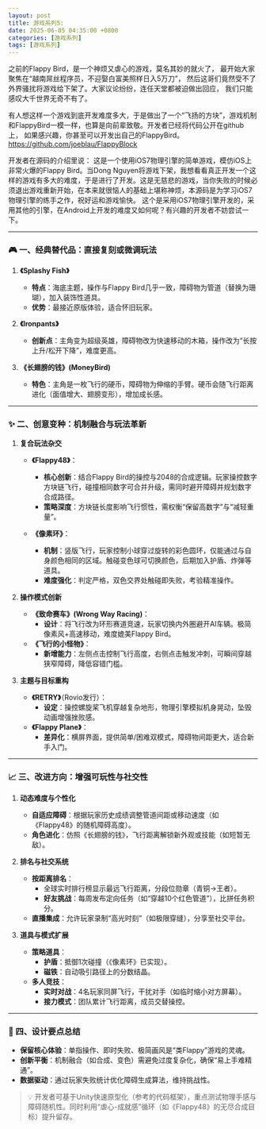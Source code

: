 ```yaml
---
layout: post
title: 游戏系列5:
date: 2025-06-05 04:35:00 +0800
categories: [游戏系列]
tags: [游戏系列]
---
```

之前的Flappy Bird，是一个神烦又虐心的游戏，莫名其妙的就火了，
最开始大家聚焦在“越南屌丝程序员，不迎娶白富美照样日入5万刀”，
然后这哥们竟然受不了外界骚扰将游戏给下架了。大家议论纷纷，连任天堂都被迫做出回应，
我们只能感叹大千世界无奇不有了。

有人想这样一个游戏到底开发难度多大，于是做出了一个“飞扬的方块”，游戏机制和FlappyBird一模一样，也算是向前辈致敬。开发者已经将代码公开在github上， 如果感兴趣，你甚至可以开发出自己的FlappyBird。
https://github.com/joeblau/FlappyBlock

开发者在源码的介绍里说：
这是一个使用iOS7物理引擎的简单游戏，模仿iOS上非常火爆的Flappy Bird。当Dong Nguyen将游戏下架，我想看看真正开发一个这样的游戏有多大的难度，于是进行了开发。这是无慈悲的游戏，当你失败的时候必须退出游戏重新开始，在本来就很恼人的基础上堪称神烦，本源码是为学习iOS7物理引擎的练手之作，祝好运和游戏愉快。
这个是采用iOS7物理引擎开发的，采用其他的引擎，在Android上开发的难度又如何呢？有兴趣的开发者不妨尝试一下。



---

### 🎮 一、经典替代品：直接复刻或微调玩法  
1. **《Splashy Fish》**  
   - **特点**：海底主题，操作与Flappy Bird几乎一致，障碍物为管道（替换为珊瑚），加入装饰性道具。  
   - **优势**：最接近原版体验，适合怀旧玩家。  

2. **《Ironpants》**  
   - **创新点**：主角变为超级英雄，障碍物改为快速移动的木箱，操作改为“长按上升/松开下降”，难度更高。  

3. **《长翅膀的钱》(MoneyBird)**  
   - **特色**：主角是一枚飞行的硬币，障碍物为伸缩的手臂。硬币会随飞行距离进化（面值增大、翅膀变形），增加成长感。  

---

### ✨ 二、创意变种：机制融合与玩法革新  
1. **复合玩法杂交**  
   - **《Flappy48》**：  
     - **核心创新**：结合Flappy Bird的操控与2048的合成逻辑。玩家操控数字方块链飞行，碰撞相同数字可合并升级，需同时避开障碍并规划数字合成路径。  
     - **策略深度**：方块链长度影响飞行惯性，需权衡“保留高数字”与“减轻重量”。  

   - **《像素环》**：  
     - **机制**：竖版飞行，玩家控制小球穿过旋转的彩色圆环，仅能通过与自身颜色相同的区域。触碰变色球可切换颜色，后期加入护盾、炸弹等道具。  
     - **难度强化**：判定严格，双色交界处触碰即失败，考验精准操作。  

2. **操作模式创新**  
   - **《致命赛车》(Wrong Way Racing)**：  
     - **设计**：将飞行改为环形赛道竞速，玩家切换内外圈避开AI车辆。极简像素风+高速移动，难度媲美Flappy Bird。  
   - **《飞行的小怪物》**：  
     - **新增能力**：左侧点击控制飞行高度，右侧点击触发冲刺，可瞬间穿越狭窄障碍，降低容错门槛。  

3. **主题与目标重构**  
   - **《RETRY》**（Rovio发行）：  
     - **设定**：操控螺旋桨飞机穿越复杂地形，物理引擎模拟机身晃动，坠毁动画增强挫败感。  
   - **《Flappy Plane》**：  
     - **差异化**：横屏界面，提供简单/困难双模式，障碍物间距更大，适合新手入门。  

---

### 📈 三、改进方向：增强可玩性与社交性  
1. **动态难度与个性化**  
   - **自适应障碍**：根据玩家历史成绩调整管道间距或移动速度（如《Flappy48》的随机障碍高度）。  
   - **角色进化**：仿照《长翅膀的钱》，飞行距离解锁新外观或技能（如短暂无敌）。  

2. **排名与社交系统**  
   - **按距离排名**：  
     - 全球实时排行榜显示最远飞行距离，分段位勋章（青铜→王者）。  
     - **好友挑战**：每周发布定向任务（如“穿越10个红色管道”），比拼任务积分。  
   - **直播集成**：允许玩家录制“高光时刻”（如极限穿缝），分享至社交平台。  

3. **道具与模式扩展**  
   - **策略道具**：  
     - **护盾**：抵御1次碰撞（《像素环》已实现）。  
     - **磁铁**：自动吸引路径上的分数结晶。  
   - **多人竞技**：  
     - **实时对战**：4名玩家同屏飞行，干扰对手（如临时缩小对方屏幕）。  
     - **接力模式**：团队累计飞行距离，成员交替操控。  

---

### 💎 四、设计要点总结  
- **保留核心体验**：单指操作、即时失败、极简画风是“类Flappy”游戏的灵魂。  
- **创新平衡**：机制融合（如合成、变色）需避免过度复杂化，确保“易上手难精通”。  
- **数据驱动**：通过玩家失败统计优化障碍生成算法，维持挑战性。  

> 💡 开发者可基于Unity快速原型化（参考的代码框架），重点测试物理手感与障碍随机性。同时利用“虐心-成就感”循环（如《Flappy48》的无尽合成目标）提升留存。